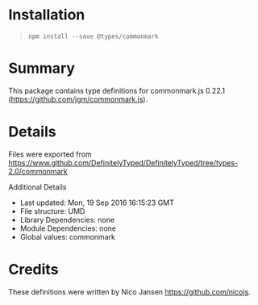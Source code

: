 # Installation
> `npm install --save @types/commonmark`

# Summary
This package contains type definitions for commonmark.js 0.22.1 (https://github.com/jgm/commonmark.js).

# Details
Files were exported from https://www.github.com/DefinitelyTyped/DefinitelyTyped/tree/types-2.0/commonmark

Additional Details
 * Last updated: Mon, 19 Sep 2016 16:15:23 GMT
 * File structure: UMD
 * Library Dependencies: none
 * Module Dependencies: none
 * Global values: commonmark

# Credits
These definitions were written by Nico Jansen <https://github.com/nicojs>.
